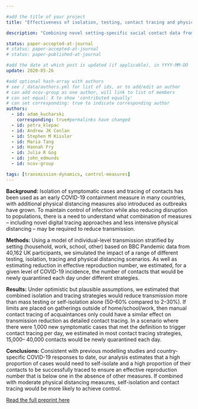 ```yaml
---

#add the title of your project
title: "Effectiveness of isolation, testing, contact tracing and physical distancing on reducing transmission of SARS-CoV-2 in different settings: a mathematical modelling study"

description: "Combining novel setting-specific social contact data from over 40,000 individuals in the UK with a mathematical model of COVID transmission, we compare the potential effects of isolation, contact tracing and physical distancing measures on epidemic control. "

status: paper-accepted-at-journal
# status: paper-accepted-at-journal
# status: paper-published-at-journal

#add the date at which post is updated (if applicable), in YYYY-MM-DD
update: 2020-05-26

#add optional hash-array with authors
# see /_data/authors.yml for list of ids, or to add/edit an author
# can add ncov-group as one author, will link to list of members
# can set equal: X to show 'contributed equally'
# can set corresponding: true to indicate corresponding author 
authors:
  - id: adam_kucharski
    corresponding: true#permalinks have changed
  - id: petra_klepac
  - id: Andrew JK Conlan
  - id: Stephen M Kissler
  - id: Maria Tang
  - id: Hannah Fry
  - id: Julia R Gog
  - id: john_edmunds
  - id: ncov-group

tags: [transmission-dynamics, control-measures]
---
```


**Background:** Isolation of symptomatic cases and tracing of contacts has been used as an early COVID-19 containment measure in many countries, with additional physical distancing measures also introduced as outbreaks have grown. To maintain control of infection while also reducing disruption to populations, there is a need to understand what combination of measures – including novel digital tracing approaches and less intensive physical distancing – may be required to reduce transmission.
 
**Methods:** Using a model of individual-level transmission stratified by setting (household, work, school, other) based on BBC Pandemic data from 40,162 UK participants, we simulated the impact of a range of different testing, isolation, tracing and physical distancing scenarios. As well as estimating reduction in effective reproduction number, we estimated, for a given level of COVID-19 incidence, the number of contacts that would be newly quarantined each day under different strategies.

**Results:** Under optimistic but plausible assumptions, we estimated that combined isolation and tracing strategies would reduce transmission more than mass testing or self-isolation alone (50–60% compared to 2–30%). If limits are placed on gatherings outside of home/school/work, then manual contact tracing of acquaintances only could have a similar effect on transmission reduction as detailed contact tracing. In a scenario where there were 1,000 new symptomatic cases that met the definition to trigger contact tracing per day, we estimated in most contact tracing strategies, 15,000– 40,000 contacts would be newly quarantined each day.

**Conclusions:** Consistent with previous modelling studies and country-specific COVID-19 responses to date, our analysis estimates that a high proportion of cases would need to self-isolate and a high proportion of their contacts to be successfully traced to ensure an effective reproduction number that is below one in the absence of other measures. If combined with moderate physical distancing measures, self-isolation and contact tracing would be more likely to achieve control.

[Read the full preprint here](reports/bbc_contact_tracing.pdf)
